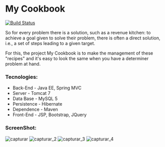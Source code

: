 # My Cookbook

[![Build Status](https://travis-ci.org/marcionitao/cookbook.svg?branch=master)](https://travis-ci.org/marcionitao/cookbook)

So for every problem there is a solution, such as a revenue kitchen: to achieve a goal given to solve their problem,
there is often a direct solution, i.e., a set of steps leading to a given target.

For this, the project My Cookbook is to make the management of these "recipes" and it's easy to look the same when you
have a determiner problem at hand.

### Tecnologies:

+ Back-End - Java EE, Spring MVC
+ Server - Tomcat 7
+ Data Base - MySQL 5
+ Persistence - Hibernate
+ Dependence - Maven
+ Front-End - JSP, Bootstrap, JQuery

### ScreenShot:

![capturar](https://cloud.githubusercontent.com/assets/3647246/26786508/2dfe684a-4a07-11e7-93b2-44bbf6ffb507.PNG)
![capturar_2](https://cloud.githubusercontent.com/assets/3647246/26786510/2e432f70-4a07-11e7-8e55-7a7139e4c971.PNG)
![capturar_3](https://cloud.githubusercontent.com/assets/3647246/26786511/2e7f8bfa-4a07-11e7-80f9-fd7c809ff482.PNG)
![capturar_4](https://cloud.githubusercontent.com/assets/3647246/26786509/2e1f8534-4a07-11e7-8a7d-daa556062f0c.PNG)
